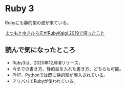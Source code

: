 # Ruby 3

Rubyにも静的型の波が来ている。

[まつもとゆきひろ氏がRubyKaigi 2019で語ったこと](https://logmi.jp/tech/articles/321280)

## 読んで気になったところ
- Ruby3は、2020年12月頃リリース。
- 今までの書き方、静的型を入れた書き方、どちらも可能。
- PHP、Pythonでは既に静的型が導入されている。
- アリババでRubyが使われている。
